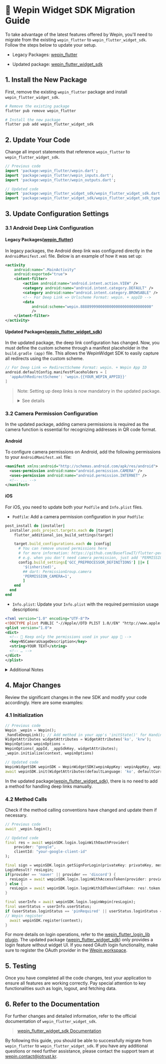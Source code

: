 # 🚀 Wepin Widget SDK Migration Guide
To take advantage of the latest features offered by Wepin, you'll need to migrate from the existing `wepin_flutter` to `wepin_flutter_widget_sdk`. Follow the steps below to update your setup.

- Legacy Packages: [wepin_flutter](https://pub.dev/packages/wepin_flutter)

- Updated package: [wepin_flutter_widget_sdk](https://pub.dev/packages/wepin_flutter_widget_sdk)

## 1. Install the New Package
First, remove the existing `wepin_flutter` package and install `wepin_flutter_widget_sdk`.

```bash
# Remove the existing package
flutter pub remove wepin_flutter

# Install the new package
flutter pub add wepin_flutter_widget_sdk
```

## 2. Update Your Code
Change all import statements that reference `wepin_flutter` to `wepin_flutter_widget_sdk`.

```dart
// Previous code
import 'package:wepin_flutter/wepin.dart';
import 'package:wepin_flutter/wepin_inputs.dart';
import 'package:wepin_flutter/wepin_outputs.dart';

// Updated code
import 'package:wepin_flutter_widget_sdk/wepin_flutter_widget_sdk.dart';
import 'package:wepin_flutter_widget_sdk/wepin_flutter_widget_sdk_type.dart';
```

## 3. Update Configuration Settings
### 3.1 Android Deep Link Configuration
#### Legacy Packages([wepin_flutter](https://pub.dev/packages/wepin_flutter))
In legacy packages, the Android deep link was configured directly in the `AndroidManifest.xml` file. Below is an example of how it was set up:
```xml
<activity
    android:name=".MainActivity"
    android:exported="true">
    <intent-filter>
        <action android:name="android.intent.action.VIEW" />
        <category android:name="android.intent.category.DEFAULT" />
        <category android:name="android.intent.category.BROWSABLE" />
        <!-- For Deep Link => Urlscheme Format: wepin. + appID -->
        <data
            android:scheme="wepin.88889999000000000000000000000000"
            />
    </intent-filter>
</activity>

```

#### Updated Packages([wepin_flutter_widget_sdk](https://pub.dev/packages/wepin_flutter_widget_sdk))
In the updated package, the deep link configuration has changed. Now, you must define the custom scheme through a manifest placeholder in the `build.gradle (app)` file. This allows the WepinWidget SDK to easily capture all redirects using the custom scheme.
```gradle
// For Deep Link => RedirectScheme Format: wepin. + Wepin App ID
android.defaultConfig.manifestPlaceholders = [
  'appAuthRedirectScheme': 'wepin.{{YOUR_WEPIN_APPID}}'
]
```
> Note: Setting up deep links is now mandatory in the updated package.
> <details>
>  <summary>See details</summary>
> Ensure that the custom scheme correctly matches your Wepin App ID.
> Remove the previous deep link settings from the AndroidManifest.xml file if migrating from the legacy setup.
> </details>

### 3.2 Camera Permission Configuration
In the updated package, adding camera permissions is required as the camera function is essential for recognizing addresses in QR code format.

#### Android
To configure camera permissions on Android, add the following permissions to your `AndroidManifest.xml` file:
```xml
<manifest xmlns:android="http://schemas.android.com/apk/res/android">
  <uses-permission android:name="android.permission.CAMERA" />
  <uses-permission android:name="android.permission.INTERNET" />
  <!-- ... -->
</manifest>
```

#### iOS
For iOS, you need to update both your `Podfile` and `Info.plist` files.

 - `Podfile`: Add a camera permission configuration in your `Podfile`:
```ruby
post_install do |installer|
  installer.pods_project.targets.each do |target|
    flutter_additional_ios_build_settings(target)

    target.build_configurations.each do |config|
      # You can remove unused permissions here
      # for more information: https://github.com/BaseflowIT/flutter-permission-handler/blob/master/permission_handler/ios/Classes/PermissionHandlerEnums.h
      # e.g. when you don't need camera permission, just add 'PERMISSION_CAMERA=0'
      config.build_settings['GCC_PREPROCESSOR_DEFINITIONS'] ||= [
        '$(inherited)',
        ## dart: PermissionGroup.camera
        'PERMISSION_CAMERA=1',
        ]
    end
  end
end
```
 - `Info.plist`: Update your `Info.plist` with the required permission usage descriptions:
```xml
<?xml version="1.0" encoding="UTF-8"?>
<!DOCTYPE plist PUBLIC "-//Apple//DTD PLIST 1.0//EN" "http://www.apple.com/DTDs/PropertyList-1.0.dtd">
<plist version="1.0">
<dict>
  <!-- 🚨 Keep only the permissions used in your app 🚨 -->
  <key>NSCameraUsageDescription</key>
  <string>YOUR TEXT</string>
  <!-- … -->
</dict>
</plist>
 ```
<details>
  <summary>Additional Notes</summary>
Replace "YOUR TEXT" with a description of why your app requires camera access.
Only include the permissions that are necessary for your application.
</details>

## 4. Major Changes
Review the significant changes in the new SDK and modify your code accordingly. Here are some examples:

### 4.1 Initialization
```dart
// Previous code
Wepin _wepin = Wepin();
_handleDeepLink(); // Add method in your app's 'initState()' for Handing Deeplink
WidgetAttributes widgetAttributes = WidgetAttributes('ko', 'krw');
WepinOptions wepinOptions =
WepinOptions(_appId, _appSdkKey, widgetAttributes);
_wepin.initialize(context, wepinOptions)

// Updated code
WepinWidgetSDK wepinSDK = WepinWidgetSDK(wepinAppKey: wepinAppKey, wepinAppId: wepinAppId);
await wepinSDK.init(WidgetAttributes(defaultLanguage: 'ko', defaultCurrency: 'KRW'))
```

In the updated package([wepin_flutter_widget_sdk](https://pub.dev/packages/wepin_flutter_widget_sdk)), there is no need to add a method for handling deep links manually.

### 4.2 Method Calls
Check if the method calling conventions have changed and update them if necessary.

```dart
// Previous code
await _wepin.login();

// Updated code
final res = await wepinSDK.login.loginWithOauthProvider(
    provider: "google",
    clientId: "your-google-client-id"
);

final sign = wepinSDK.login.getSignForLogin(privateKey: privateKey, message: res!.token);
LoginResult? resLogin;
if(provider == 'naver' || provider == 'discord') {
  resLogin = await wepinSDK.login.loginWithAccessToken(provider: provider, accessToken: res!.token, sign: sign));
} else {
  resLogin = await wepinSDK.login.loginWithIdToken(idToken: res!.token, sign: sign));
}

final userInfo = await wepinSDK.login.loginWepin(resLogin);
final userStatus = userInfo.userStatus;
if (userStatus.loginStatus == 'pinRequired' || userStatus.loginStatus == 'registerRequired') {
// Wepin register
  await wepinSDK.register(context);
}
```
For more details on login operations, refer to the [wepin_flutter_login_lib plugin](https://pub.dev/packages/wepin_flutter_login_lib).
The updated package ([wepin_flutter_widget_sdk](https://pub.dev/packages/wepin_flutter_widget_sdk)) only provides a login feature without widget UI. 
If you need OAuth login functionality, make sure to register the OAuth provider in the [Wepin workspace](https://workspace.wepin.io).

## 5. Testing
Once you have completed all the code changes, test your application to ensure all features are working correctly. Pay special attention to key functionalities such as login, logout, and fetching data.

## 6. Refer to the Documentation
For further changes and detailed information, refer to the official documentation of `wepin_flutter_widget_sdk`.

> [wepin_flutter_widget_sdk Documentation](https://github.com/WepinWallet/wepin-flutter-sdk-v1/blob/main/packages/wepin_flutter_widget_sdk/README.md)

By following this guide, you should be able to successfully migrate from `wepin_flutter` to `wepin_flutter_widget_sdk`. If you have any additional questions or need further assistance, please contact the support team at wepin.contact@iotrust.kr.